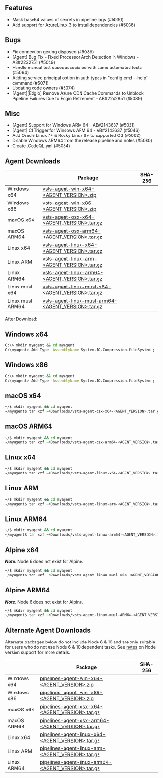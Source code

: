 ## Features
 - Mask base64 values of secrets in pipeline logs  (#5030)
 - Add support for AzureLinux 3 to installdependencies (#5036)

## Bugs
 - Fix connection getting disposed (#5039)
 - [Agent] Bug Fix - Fixed Processor Arch Detection in Windows - AB#2232751 (#5049)
 - Handle manual test cases associated with same automated tests (#5064)
 - Adding service principal option in auth types in "config.cmd --help" command (#5071)
 - Updating code owners (#5074)
 - [Agent][Edgio] Remove Azure CDN Cache Commands to Unblock Pipeline Failures Due to Edgio Retirement - AB#2242851 (#5089)

## Misc
 - [Agent] Support for Windows ARM 64 - AB#2143637 (#5021)
 - [Agent] CI Trigger for Windows ARM 64 - AB#2143637 (#5046)
 - Add Oracle Linux 7+ & Rocky Linux 8+ to supported OS (#5062)
 - Disable Windows ARM64 from the release pipeline and notes (#5080)
 - Create .CodeQL.yml (#5084)


## Agent Downloads

|                | Package | SHA-256 |
| -------------- | ------- | ------- |
| Windows x64    | [vsts-agent-win-x64-<AGENT_VERSION>.zip](https://vstsagentpackage.azureedge.net/agent/<AGENT_VERSION>/vsts-agent-win-x64-<AGENT_VERSION>.zip) | <HASH> |
| Windows x86    | [vsts-agent-win-x86-<AGENT_VERSION>.zip](https://vstsagentpackage.azureedge.net/agent/<AGENT_VERSION>/vsts-agent-win-x86-<AGENT_VERSION>.zip) | <HASH> |
| macOS x64      | [vsts-agent-osx-x64-<AGENT_VERSION>.tar.gz](https://vstsagentpackage.azureedge.net/agent/<AGENT_VERSION>/vsts-agent-osx-x64-<AGENT_VERSION>.tar.gz) | <HASH> |
| macOS ARM64    | [vsts-agent-osx-arm64-<AGENT_VERSION>.tar.gz](https://vstsagentpackage.azureedge.net/agent/<AGENT_VERSION>/vsts-agent-osx-arm64-<AGENT_VERSION>.tar.gz) | <HASH> |
| Linux x64      | [vsts-agent-linux-x64-<AGENT_VERSION>.tar.gz](https://vstsagentpackage.azureedge.net/agent/<AGENT_VERSION>/vsts-agent-linux-x64-<AGENT_VERSION>.tar.gz) | <HASH> |
| Linux ARM      | [vsts-agent-linux-arm-<AGENT_VERSION>.tar.gz](https://vstsagentpackage.azureedge.net/agent/<AGENT_VERSION>/vsts-agent-linux-arm-<AGENT_VERSION>.tar.gz) | <HASH> |
| Linux ARM64    | [vsts-agent-linux-arm64-<AGENT_VERSION>.tar.gz](https://vstsagentpackage.azureedge.net/agent/<AGENT_VERSION>/vsts-agent-linux-arm64-<AGENT_VERSION>.tar.gz) | <HASH> |
| Linux musl x64 | [vsts-agent-linux-musl-x64-<AGENT_VERSION>.tar.gz](https://vstsagentpackage.azureedge.net/agent/<AGENT_VERSION>/vsts-agent-linux-musl-x64-<AGENT_VERSION>.tar.gz) | <HASH> |
| Linux musl ARM64 | [vsts-agent-linux-musl-arm64-<AGENT_VERSION>.tar.gz](https://vstsagentpackage.azureedge.net/agent/<AGENT_VERSION>/vsts-agent-linux-musl-arm64-<AGENT_VERSION>.tar.gz) | <HASH> |

After Download:

## Windows x64

``` bash
C:\> mkdir myagent && cd myagent
C:\myagent> Add-Type -AssemblyName System.IO.Compression.FileSystem ; [System.IO.Compression.ZipFile]::ExtractToDirectory("$HOME\Downloads\vsts-agent-win-x64-<AGENT_VERSION>.zip", "$PWD")
```

## Windows x86

``` bash
C:\> mkdir myagent && cd myagent
C:\myagent> Add-Type -AssemblyName System.IO.Compression.FileSystem ; [System.IO.Compression.ZipFile]::ExtractToDirectory("$HOME\Downloads\vsts-agent-win-x86-<AGENT_VERSION>.zip", "$PWD")
```

## macOS x64

``` bash
~/$ mkdir myagent && cd myagent
~/myagent$ tar xzf ~/Downloads/vsts-agent-osx-x64-<AGENT_VERSION>.tar.gz
```

## macOS ARM64

``` bash
~/$ mkdir myagent && cd myagent
~/myagent$ tar xzf ~/Downloads/vsts-agent-osx-arm64-<AGENT_VERSION>.tar.gz
```

## Linux x64

``` bash
~/$ mkdir myagent && cd myagent
~/myagent$ tar xzf ~/Downloads/vsts-agent-linux-x64-<AGENT_VERSION>.tar.gz
```

## Linux ARM

``` bash
~/$ mkdir myagent && cd myagent
~/myagent$ tar xzf ~/Downloads/vsts-agent-linux-arm-<AGENT_VERSION>.tar.gz
```

## Linux ARM64

``` bash
~/$ mkdir myagent && cd myagent
~/myagent$ tar xzf ~/Downloads/vsts-agent-linux-arm64-<AGENT_VERSION>.tar.gz
```

## Alpine x64

***Note:*** Node 6 does not exist for Alpine.

``` bash
~/$ mkdir myagent && cd myagent
~/myagent$ tar xzf ~/Downloads/vsts-agent-linux-musl-x64-<AGENT_VERSION>.tar.gz
```

## Alpine ARM64

***Note:*** Node 6 does not exist for Alpine.

``` bash
~/$ mkdir myagent && cd myagent
~/myagent$ tar xzf ~/Downloads/vsts-agent-linux-musl-ARM64-<AGENT_VERSION>.tar.gz
```

## Alternate Agent Downloads

Alternate packages below do not include Node 6 & 10 and are only suitable for users who do not use Node 6 & 10 dependent tasks.
See [notes](docs/node6.md) on Node version support for more details.

|             | Package | SHA-256 |
| ----------- | ------- | ------- |
| Windows x64 | [pipelines-agent-win-x64-<AGENT_VERSION>.zip](https://vstsagentpackage.azureedge.net/agent/<AGENT_VERSION>/pipelines-agent-win-x64-<AGENT_VERSION>.zip) | <HASH> |
| Windows x86 | [pipelines-agent-win-x86-<AGENT_VERSION>.zip](https://vstsagentpackage.azureedge.net/agent/<AGENT_VERSION>/pipelines-agent-win-x86-<AGENT_VERSION>.zip) | <HASH> |
| macOS x64   | [pipelines-agent-osx-x64-<AGENT_VERSION>.tar.gz](https://vstsagentpackage.azureedge.net/agent/<AGENT_VERSION>/pipelines-agent-osx-x64-<AGENT_VERSION>.tar.gz) | <HASH> |
| macOS ARM64 | [pipelines-agent-osx-arm64-<AGENT_VERSION>.tar.gz](https://vstsagentpackage.azureedge.net/agent/<AGENT_VERSION>/pipelines-agent-osx-arm64-<AGENT_VERSION>.tar.gz) | <HASH> |
| Linux x64   | [pipelines-agent-linux-x64-<AGENT_VERSION>.tar.gz](https://vstsagentpackage.azureedge.net/agent/<AGENT_VERSION>/pipelines-agent-linux-x64-<AGENT_VERSION>.tar.gz) | <HASH> |
| Linux ARM   | [pipelines-agent-linux-arm-<AGENT_VERSION>.tar.gz](https://vstsagentpackage.azureedge.net/agent/<AGENT_VERSION>/pipelines-agent-linux-arm-<AGENT_VERSION>.tar.gz) | <HASH> |
| Linux ARM64 | [pipelines-agent-linux-arm64-<AGENT_VERSION>.tar.gz](https://vstsagentpackage.azureedge.net/agent/<AGENT_VERSION>/pipelines-agent-linux-arm64-<AGENT_VERSION>.tar.gz) | <HASH> |
